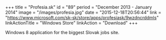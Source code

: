 +++
title = "Profesia.sk"
id = "89"
period = "December 2013 - January 2014"
image = "/images/profesia.jpg"
date = "2015-12-18T20:56:44"
link = "https://www.microsoft.com/sk-sk/store/apps/profesiask/9wzdncrddmls"
linkActionTitle = "Windows Store"
linkAction = "Download"
+++

Windows 8 application for the biggest Slovak jobs site.
